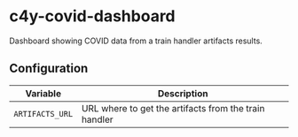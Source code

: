 # c4y-covid-dashboard

Dashboard showing COVID data from a train handler artifacts results.

## Configuration

| Variable | Description |
| --- | --- |
| `ARTIFACTS_URL` | URL where to get the artifacts from the train handler |
